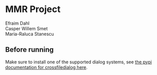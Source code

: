 # MMR Project
Efraim Dahl  
Casper Willem Smet  
Maria-Raluca Stanescu  


## Before running
Make sure to install one of the supported dialog systems, see [the pypi documentation for crossfiledialog here](https://pypi.org/project/crossfiledialog/).
